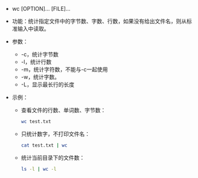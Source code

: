 - wc [OPTION]... [FILE]...

- 功能：统计指定文件中的字节数、字数、行数，如果没有给出文件名，则从标准输入中读取。

- 参数：

  - -c，统计字节数
  - -l，统计行数
  - -m，统计字符数，不能与-c一起使用
  - -w，统计字数。
  - -L，显示最长行的长度

- 示例：

  - 查看文件的行数、单词数、字节数：

    ```bash
    wc test.txt
    ```

  - 只统计数字，不打印文件名：

    ```bash
    cat test.txt | wc
    ```

  - 统计当前目录下的文件数：

    ```bash
    ls -l | wc -l
    ```

    

